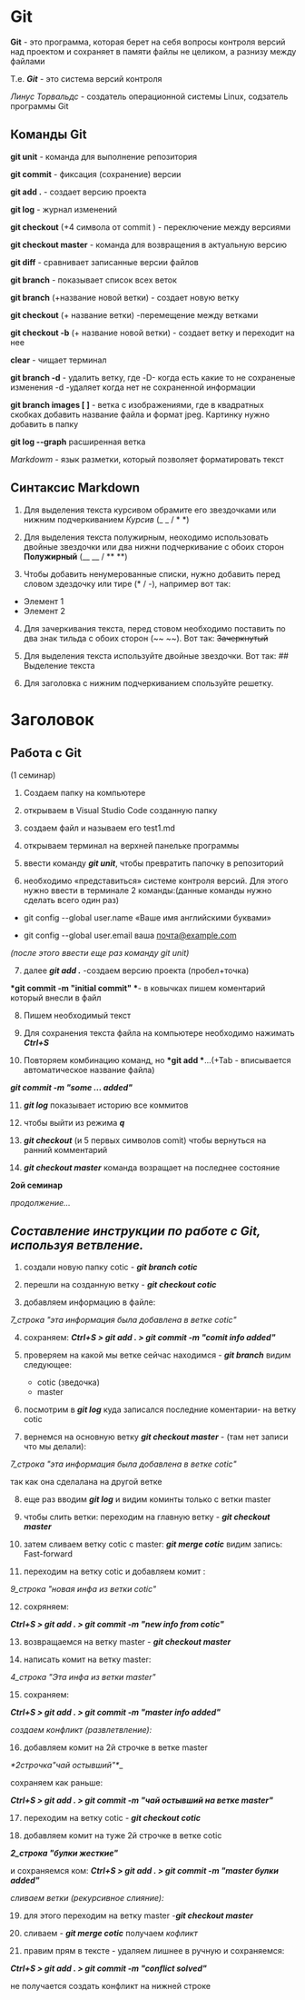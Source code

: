 # Git

__Git__ - это программа, которая берет на себя вопросы контроля версий над проектом и сохраняет в памяти файлы не целиком, а разнизу между файлами

Т.е. __*Git*__ - это система версий контроля

*Линус Торвальдс* - создатель операционной системы Linux, содзатель программы Git



## Команды Git

**git unit** - команда для выполнение репозитория

**git commit** - фиксация (сохранение) версии

**git add .** - создает версию проекта

**git log** - журнал изменений

**git checkout** (+4 символа от commit ) - переключение  между версиями

**git checkout master** - команда для возвращения в актуальную версию

**git diff** - сравнивает записанные версии файлов

**git branch** - показывает список всех веток

**git branch** (+название новой ветки) - создает новую ветку

**git checkout** (+ название ветки)  -перемещение между ветками

**git checkout -b** (+ название новой ветки) - создает ветку и переходит на нее

**clear** - чищает терминал

**git branch -d** - удалить ветку, где
-D- когда есть какие то не сохраненые изменения
-d -удаляет когда нет не сохраненной информации

**git branch images [ ]** - ветка с изображениями, где в квадратных скобках добавить  название файла и формат jpeg. Картинку нужно добавить в папку

**git log --graph** расширенная ветка

*Markdowm* - язык разметки, который позволяет форматировать текст

## Синтаксиc Markdown


1. Для выделения текста курсивом обрамите его звездочками или нижним подчеркиванием *Курсив* (_ _ / * *)

2. Для выделения текста полужирным, неоходимо использовать двойные звездочки или два нижни подчеркивание с обоих сторон **Полужирный** (__ __ / ** **)

3. Чтобы добавить ненумерованные списки, нужно добавить перед словом здездочку или тире (* / -), например вот так:

  * Элемент 1 
  * Элемент 2


4. Для зачеркивания текста, перед стовом необходимо поставить по два знак тильда с обоих сторон (~~ ~~). Вот так: ~~Зачеркнутый~~ 

5. Для выделения текста используйте двойные звездочки. Вот так: ## Выделение текста

6. Для заголовка с нижним подчеркиванием спользуйте решетку.
# Заголовок

## Работа с Git

(1 семинар)

1. Создаем папку  на компьютере

2. открываем в Visual Studio Code созданную папку

3. создаем файл и называем его test1.md

4. открываем терминал на верхней панельке программы

5. ввести команду __*git unit*__, чтобы превратить папочку в репозиторий

6. необходимо «представиться» системе контроля версий.  Для этого нужно ввести в терминале 2 команды:(данные команды нужно сделать всего один раз)
 - git config --global user.name «Ваше имя английскими буквами»

 - git config --global user.email ваша почта@example.com

 *(после этого ввести еще раз команду git unit)*

7. далее
__*git add .*__ -создаем версию проекта (пробел+точка)

__*git commit -m "initial commit" *__- в ковычках пишем коментарий который внесли в файл

8. Пишем необходимый текст

9. Для сохранения текста файла на компьютере необходимо нажимать __*Ctrl+S*__

10. Повторяем комбинацию команд, но 
__*git add *__...(+Tab - вписывается автоматическое название файла) 

__*git commit -m "some ... added"*__


11. __*git log*__ показывает историю все коммитов


12. чтобы выйти из режима __*q*__

13. __*git checkout*__ (и 5 первых символов comit) чтобы вернуться на ранний комментарий

14. __*git checkout master*__ команда возращает на последнее состояние




__2ой семинар__

_продолжение..._

## _Составление инструкции по работе с Git, используя ветвление._


1) создали новую папку cotic - __*git branch cotic*__

2) перешли на созданную ветку - __*git checkout cotic*__

3) добавляем информацию в файле:

 *7_строка "эта информация была добавлена в ветке cotic"*

4) сохраняем: 
 __*Ctrl+S > git add . > git commit -m "comit info added"*__

5) проверяем на какой мы ветке сейчас находимся - __*git branch*__
видим следующее:
 	* cotic (зведочка)
	* master

6) посмотрим в  __*git log*__ куда записался последние коментарии- на ветку cotic

7) вернемся на основную ветку  __*git checkout master*__ - (там нет записи что мы делали): 

*7_строка "эта информация была добавлена в ветке cotic"*
 
 так как она сделалана на другой ветке

8) еще раз вводим __*git log*__ и видим коминты только с ветки master

9) чтобы слить ветки: переходим на главную ветку - __*git checkout master*__

10) затем сливаем  ветку cotic с master: __*git merge cotic*__
видим запись: Fast-forward

11) переходим на ветку cotic  и добавляем комит : 

*9_строка "новая инфа из ветки cotic"*

12) сохряняем:

 __*Ctrl+S >  git add . > git commit -m "new info from cotic"*__

13) возвращаемся на ветку master - __*git checkout master*__

14) написать комит на ветку master:

*4_строка "Эта инфа из ветки master"*

15) сохраняем: 

__*Ctrl+S >  git add . > git commit -m "master info added"*__

*создаем конфликт (развлетвление):*

16) добавляем комит на 2й строчке в ветке master

__*2строчка_"чай остывший"*__

сохраняем как  раньше:

__*Ctrl+S >  git add . > git commit -m "чай остывший на ветке master"*__

17) переходим на ветку cotic - __*git checkout cotic*__

18)  добавляем комит на туже 2й строчке в ветке cotic

__*2_строка "булки  жесткие"*__

и сохраняемся ком: 
__*Ctrl+S > git add . > git commit -m "master булки added"*__

 *сливаем ветки (рекурсивное слияние):*

19) для этого переходим на ветку master -__*git checkout master*__

20) сливаем - __*git merge cotic*__ получаем *кофликт*

21) правим прям в тексте - удаляем лишнее в ручную и сохраняемся:

__*Ctrl+S > git add . > git commit -m "conflict solved"*__

не получается создать конфликт на нижней строке


